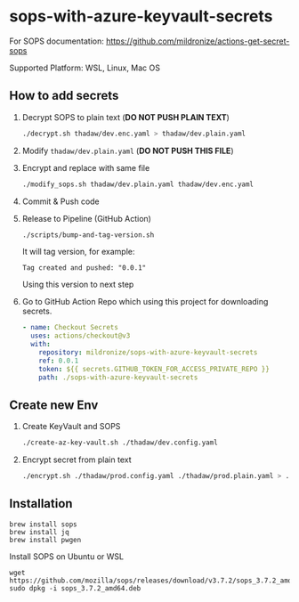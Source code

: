 # sops-with-azure-keyvault-secrets

For SOPS documentation: https://github.com/mildronize/actions-get-secret-sops

Supported Platform: WSL, Linux, Mac OS

## How to add secrets 

1. Decrypt SOPS to plain text (**DO NOT PUSH PLAIN TEXT**)
   ```bash
   ./decrypt.sh thadaw/dev.enc.yaml > thadaw/dev.plain.yaml
   ```

2. Modify `thadaw/dev.plain.yaml` (**DO NOT PUSH THIS FILE**)
3. Encrypt and replace with same file
    ```bash
    ./modify_sops.sh thadaw/dev.plain.yaml thadaw/dev.enc.yaml
    ```
4. Commit & Push code
5. Release to Pipeline (GitHub Action)
    ```bash
    ./scripts/bump-and-tag-version.sh 
    ```

    It will tag version, for example:

    ```
    Tag created and pushed: "0.0.1"
    ```

    Using this version to next step

6. Go to GitHub Action Repo which using this project for downloading secrets.

    ```yaml
    - name: Checkout Secrets
      uses: actions/checkout@v3
      with:
        repository: mildronize/sops-with-azure-keyvault-secrets
        ref: 0.0.1
        token: ${{ secrets.GITHUB_TOKEN_FOR_ACCESS_PRIVATE_REPO }}
        path: ./sops-with-azure-keyvault-secrets
    ```

## Create new Env

1. Create KeyVault and SOPS

    ```bash
    ./create-az-key-vault.sh ./thadaw/dev.config.yaml
    ```

2. Encrypt secret from plain text

    ```bash
    ./encrypt.sh ./thadaw/prod.config.yaml ./thadaw/prod.plain.yaml > ./thadaw/prod.enc.yaml
    ```

## Installation

```
brew install sops
brew install jq
brew install pwgen
```

Install SOPS on Ubuntu or WSL

```
wget https://github.com/mozilla/sops/releases/download/v3.7.2/sops_3.7.2_amd64.deb
sudo dpkg -i sops_3.7.2_amd64.deb
```